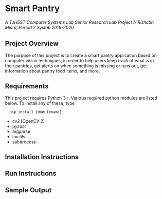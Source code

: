 # Smart Pantry
###### A TJHSST Computer Systems Lab Senior Research Lab Project // Rishabh Misra; Period 2 Syslab 2019-2020

## Project Overview
The purpose of this project is to create a smart pantry application based on computer vision techniques, in order to help users keep track of what is in their pantries, get alerts on when something is missing or runs out, get information about pantry food items, and more.

## Requirements
This project requires Python 3+.
Various required python modules are listed below. To install any of these, type
```
  pip install [modulename]
```
 - cv2 (OpenCV 2)
 - pyzbar
 - argparse
 - imutils
 - subprocess
 
 ## Installation Instructions
 
 ## Run Instructions
 
 ## Sample Output
